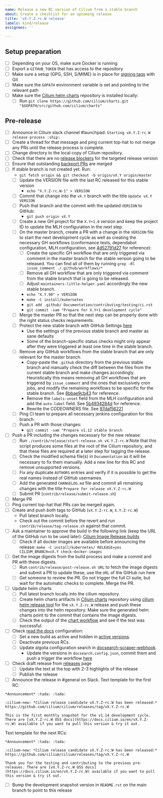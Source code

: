 ```yaml
---
name: Release a new RC version of Cilium from a stable branch
about: Create a checklist for an upcoming release
title: 'vX.Y.Z-rc.W release'
labels: kind/release
assignees: ''

---
```


## Setup preparation

- [ ] Depending on your OS, make sure Docker is running
- [ ] Export a `GITHUB_TOKEN` that has access to the repository
- [ ] Make sure a setup (GPG, SSH, S/MIME) is in place for [signing tags] with Git
- [ ] Make sure the `GOPATH` environment variable is set and pointing to the relevant path
- [ ] Make sure the [Cilium helm charts][Cilium charts] repository is installed locally:
  - [ ] Run `git clone https://github.com/cilium/charts.git "$GOPATH/src/github.com/cilium/charts"`

## Pre-release


- [ ] Announce in Cilium slack channel #launchpad: `Starting vX.Y.Z-rc.W release process :ship:`
- [ ] Create a thread for that message and ping current top-hat to not merge any
  PRs until the release process is complete.
- [ ] Change directory to the local copy of Cilium repository.
- [ ] Check that there are no [release blockers] for the targeted release version
- [ ] Ensure that outstanding [backport PRs] are merged
- [ ] If stable branch is not created yet. Run:
  - `git fetch origin && git checkout -b origin/vX.Y origin/master`
  - [ ] Update the VERSION file with the last RC released for this stable version
    - `echo "X.Y.Z-rc.W-1" > VERSION`
  - [ ] Commit that change into the `vX.Y` branch with the title `Update vX.Y VERSION`
  - [ ] Push that branch and the commit with the updated `VERSION` to GitHub:
    - `git push origin vX.Y`
  - [ ] Create a new GH project for the `X.Y+1.0` version and keep the project ID
        to update the MLH configuration in the next step.
  - [ ] On the master branch, create a PR with a change in the `VERSION` file to
        start the next development cycle as well as creating the necessary GH
        workflows (conformance tests, dependabot configuration, MLH configuration,
        see [4d52791d27](https://github.com/cilium/cilium/commit/4d52791d27de836d2fb1190230769e32ad813c25)
        for reference):
    - [ ] Create the specific GH workflow that are only triggered via comment in
          the master branch for the stable version going to be released. You can
          find all of them by running `grep -Rl issue_comment ./.github/workflows/*`
    - [ ] Remove all GH workflow that are only triggered via comment from the
          stable branch that is going to be released.
    - [ ] Adjust `maintainers-little-helper.yaml` accordingly the new stable
          branch.
    - `echo "X.Y.90" > VERSION`
    - `make -C install/kubernetes`
    - `git add .github/ Documentation/contributing/testing/ci.rst`
    - `git commit -sam "Prepare for X.Y+1 development cycle"`
  - [ ] Merge the master PR so that the next step can be properly done with the
        right status checks requirements.
  - [ ] Protect the new stable branch with GitHub Settings [here](https://github.com/cilium/cilium/settings/branches)
      - Use the settings of the previous stable branch and master as sane defaults
      - Some of the branch-specific status checks might only appear after they
        were triggered at least one time in the stable branch.
  - [ ] Remove any GitHub workflows from the stable branch that are only
        relevant for the master branch.
    - Copy-paste the `.github` directory from the previous stable branch and
      manually check the diff between the files from the current stable branch
      and make changes accordingly. Heuristically this means removing all GH
      workflows that are triggered by `issue_comment` and the ones that
      exclusively cron jobs, and modify the remaining workflows to be specific
      for the stable branch. See [8bbae9cb43](https://github.com/cilium/cilium/commit/8bbae9cb4323bf3dd94936e355b0c2aad96d0df8)
      for reference.
    - Remove the `labels-unset` field from the MLH configuration and add
      the `auto-label` field. See [5b4934284d](https://github.com/cilium/cilium/commit/5b4934284dd525399aacec17c137811df9cf0f8b)
      for reference.
    - Rewrite the CODEOWNERS file. See [97daf56221](https://github.com/cilium/cilium/commit/97daf5622197d0cdda003a3f693e6e5a61038884)
  - [ ] Ping CI team to prepare all necessary jenkins configuration for this
        branch.
  - [ ] Push a PR with those changes:
    - `git commit -sam "Prepare v1.12 stable branch`
- [ ] Push a PR including the changes necessary for the new release:
  - [ ] Run `./contrib/release/start-release.sh vX.Y.Z-rc.W`
        Note that this script produces some files at the root of the Cilium
        repository, and that these files are required at a later step for
        tagging the release.
  - [ ] Check the modified schema file(s) in `Documentation` as it will be
        necessary to fix them manually. Add a new line for this RC and remove
        unsupported versions.
  - [ ] Fix any duplicate `AUTHORS` entries and verify if it is possible to
        get the real names instead of GitHub usernames.
  - [ ] Add the generated `CHANGELOG.md` file and commit all remaining changes
        with the title `Prepare for release vX.Y.Z-rc.W`
  - [ ] Submit PR (`contrib/release/submit-release.sh`)
- [ ] Merge PR
- [ ] Ping current top-hat that PRs can be merged again.
- [ ] Create and push *both* tags to GitHub (`vX.Y.Z-rc.W`, `X.Y.Z-rc.W`)
  - Pull latest branch locally.
  - Check out the commit before the revert and run `contrib/release/tag-release.sh`
    against that commit.
- [ ] Ask a maintainer to approve the build in the following link (keep the URL
      of the GitHub run to be used later):
      [Cilium Image Release builds](https://github.com/cilium/cilium/actions?query=workflow:%22Image+Release+Build%22)
  - [ ] Check if all docker images are available before announcing the release:
        `make -C install/kubernetes/ RELEASE=yes CILIUM_BRANCH=vX.Y check-docker-images`
- [ ] Get the image digests from the build process and make a commit and PR with
      these digests.
  - [ ] Run `contrib/release/post-release.sh URL` to fetch the image
        digests and submit a PR to update these, use the `URL` of the GitHub
        run here
  - [ ] Get someone to review the PR. Do not trigger the full CI suite, but
        wait for the automatic checks to complete. Merge the PR.
- [ ] Update helm charts
  - [ ] Pull latest branch locally into the cilium repository.
  - [ ] Create helm charts artifacts in [Cilium charts] repository using
        [cilium helm release tool] for the `vX.Y.Z-rc.W` release and push these
        changes into the helm repository. Make sure the generated helm charts
        point to the commit that contains the image digests.
  - [ ] Check the output of the [chart workflow] and see if the test was
        successful.
- [ ] Check [read the docs] configuration:
    - [ ] Set a new build as active and hidden in [active versions].
    - [ ] Deactivate previous RCs.
    - [ ] Update algolia configuration search in [docsearch-scraper-webhook].
      - Update the versions in `docsearch.config.json`, commit them and push a trigger the workflow [here](https://github.com/cilium/docsearch-scraper-webhook/actions/workflows/update-algolia-index.yaml)
- [ ] Check draft release from [releases] page
  - [ ] Update the text at the top with 2-3 highlights of the release
  - [ ] Publish the release
- [ ] Announce the release in #general on Slack.
  Text template for the first RC:
```
*Announcement* :tada: :tada:

:cilium-new: *Cilium release candidate vX.Y.Z-rc.W has been released:*
https://github.com/cilium/cilium/releases/tag/vX.Y.Z-rc.W

This is the first monthly snapshot for the v1.14 development cycle. There are [vX.Y.Z-rc.W OSS docs](https://docs.cilium.io/en/vX.Y.Z-rc.W) available if you want to pull this version & try it out.
```
Text template for the next RCs:
```
*Announcement* :tada: :tada:

:cilium-new: *Cilium release candidate vX.Y.Z-rc.W has been released:*
https://github.com/cilium/cilium/releases/tag/vX.Y.Z-rc.W

Thank you for the testing and contributing to the previous pre-releases. There are [vX.Y.Z-rc.W OSS docs](https://docs.cilium.io/en/vX.Y.Z-rc.W) available if you want to pull this version & try it out.
```
- [ ] Bump the development snapshot version in `README.rst` on the main branch
      to point to this release

[signing tags]: https://docs.github.com/en/authentication/managing-commit-signature-verification/signing-tags
[release blockers]: https://github.com/cilium/cilium/labels/release-blocker%2FX.Y
[backport PRs]: https://github.com/cilium/cilium/pulls?q=is%3Aopen+is%3Apr+label%3Abackport%2FX.Y
[Cilium charts]: https://github.com/cilium/charts
[releases]: https://github.com/cilium/cilium/releases
[cilium helm release tool]: https://github.com/cilium/charts/blob/master/prepare_artifacts.sh
[cilium-runtime images]: https://quay.io/repository/cilium/cilium-runtime
[read the docs]: https://readthedocs.org/projects/cilium/
[active versions]: https://readthedocs.org/projects/cilium/versions/?version_filter=vX.Y.Z-rc.W
[docsearch-scraper-webhook]: https://github.com/cilium/docsearch-scraper-webhook
[chart workflow]: https://github.com/cilium/charts/actions/workflows/conformance-gke.yaml

